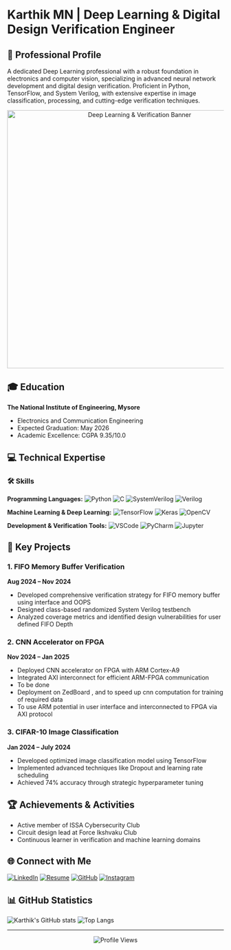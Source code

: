 # Karthik MN | Deep Learning & Digital Design Verification Engineer
## 🚀 Professional Profile
A dedicated Deep Learning professional with a robust foundation in electronics and computer vision, specializing in advanced neural network development and digital design verification. Proficient in Python, TensorFlow, and System Verilog, with extensive expertise in image classification, processing, and cutting-edge verification techniques.

<div align="center">
    <img src="https://images.unsplash.com/photo-1711283804096-7b8516ba60c8?w=500&auto=format&fit=crop&q=60&ixlib=rb-4.0.3&ixid=M3wxMjA3fDB8MHxzZWFyY2h8Mjh8fGFuaW1lfGVufDB8fDB8fHww" alt="Deep Learning & Verification Banner" width="600">
</div>

## 🎓 Education
**The National Institute of Engineering, Mysore**
- Electronics and Communication Engineering
- Expected Graduation: May 2026
- Academic Excellence: CGPA 9.35/10.0

## 💻 Technical Expertise
### 🛠 Skills
**Programming Languages:**
![Python](https://img.shields.io/badge/Python-3776AB?style=for-the-badge&logo=python&logoColor=white)
![C](https://img.shields.io/badge/C-00599C?style=for-the-badge&logo=c&logoColor=white)
![SystemVerilog](https://img.shields.io/badge/SystemVerilog-blue?style=for-the-badge)
![Verilog](https://img.shields.io/badge/Verilog-green?style=for-the-badge)

**Machine Learning & Deep Learning:**
![TensorFlow](https://img.shields.io/badge/TensorFlow-FF6F00?style=for-the-badge&logo=tensorflow&logoColor=white)
![Keras](https://img.shields.io/badge/Keras-D00000?style=for-the-badge&logo=keras&logoColor=white)
![OpenCV](https://img.shields.io/badge/OpenCV-5C3EE8?style=for-the-badge&logo=opencv&logoColor=white)

**Development & Verification Tools:**
![VSCode](https://img.shields.io/badge/VSCode-0078D4?style=for-the-badge&logo=visual%20studio%20code&logoColor=white)
![PyCharm](https://img.shields.io/badge/PyCharm-000000?style=for-the-badge&logo=pycharm&logoColor=white)
![Jupyter](https://img.shields.io/badge/Jupyter-F37626?style=for-the-badge&logo=jupyter&logoColor=white)

## 🚀 Key Projects
### 1. FIFO Memory Buffer Verification
**Aug 2024 – Nov 2024**
- Developed comprehensive verification strategy for FIFO memory buffer using interface and OOPS
- Designed class-based randomized System Verilog testbench
- Analyzed coverage metrics and identified design vulnerabilities for user defined FIFO Depth

### 2. CNN Accelerator on FPGA
**Nov 2024 – Jan 2025**
- Deployed CNN accelerator on FPGA with ARM Cortex-A9
- Integrated AXI interconnect for efficient ARM-FPGA communication
- To be done 
- Deployment on ZedBoard , and to speed up cnn computation for training of required data
- To use ARM potential in user interface and interconnected to FPGA  via AXI protocol

### 3. CIFAR-10 Image Classification
**Jan 2024 – July 2024**
- Developed optimized image classification model using TensorFlow
- Implemented advanced techniques like Dropout and learning rate scheduling
- Achieved 74% accuracy through strategic hyperparameter tuning

## 🏆 Achievements & Activities
- Active member of ISSA Cybersecurity Club
- Circuit design lead at Force Ikshvaku Club
- Continuous learner in verification and machine learning domains

## 🌐 Connect with Me
[![LinkedIn](https://img.shields.io/badge/LinkedIn-0077B5?style=for-the-badge&logo=linkedin&logoColor=white)](https://linkedin.com/in/karthik-mn-669566259)
[![Resume](https://img.shields.io/badge/Resume-0077B5?style=for-the-badge&logo=read-the-docs&logoColor=white)](https://linkedin.com/in/karthik-mn-669566259/detail/resume/)
[![GitHub](https://img.shields.io/badge/GitHub-100000?style=for-the-badge&logo=github&logoColor=white)](https://github.com/itsmeeren)
[![Instagram](https://img.shields.io/badge/Instagram-E4405F?style=for-the-badge&logo=instagram&logoColor=white)](YOUR_INSTAGRAM_USERNAME)

## 📊 GitHub Statistics
![Karthik's GitHub stats](https://github-readme-stats.vercel.app/api?username=itsmeeren&show_icons=true&theme=radical)
![Top Langs](https://github-readme-stats.vercel.app/api/top-langs/?username=itsmeeren&layout=compact&theme=radical)

---
<p align="center">
    <img src="https://komarev.com/ghpvc/?username=itsmeeren&label=Profile%20views&color=0e75b6&style=flat" alt="Profile Views" />
</p>
